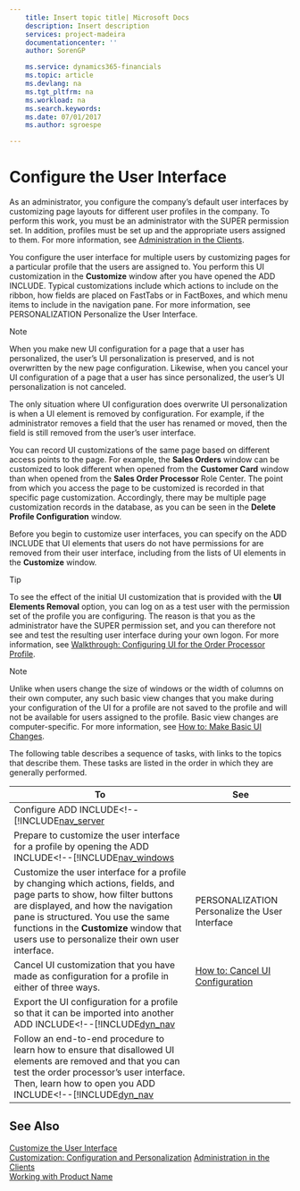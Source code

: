 ```yaml
---
    title: Insert topic title| Microsoft Docs
    description: Insert description
    services: project-madeira
    documentationcenter: ''
    author: SorenGP

    ms.service: dynamics365-financials
    ms.topic: article
    ms.devlang: na
    ms.tgt_pltfrm: na
    ms.workload: na
    ms.search.keywords:
    ms.date: 07/01/2017
    ms.author: sgroespe

---
```

# Configure the User Interface
As an administrator, you configure the company’s default user interfaces by customizing page layouts for different user profiles in the company. To perform this work, you must be an administrator with the SUPER permission set. In addition, profiles must be set up and the appropriate users assigned to them. For more information, see [Administration in the Clients](../administration-in-the-clients.md).  
  
 You configure the user interface for multiple users by customizing pages for a particular profile that the users are assigned to. You perform this UI customization in the **Customize** window after you have opened the ADD INCLUDE<!--[!INCLUDE[nav_windows](../../includes/dyn_nav_md.md)]-->. Typical customizations include which actions to include on the ribbon, how fields are placed on FastTabs or in FactBoxes, and which menu items to include in the navigation pane. For more information, see PERSONALIZATION Personalize the User Interface.  
  
> [!NOTE]  
>  When you make new UI configuration for a page that a user has personalized, the user’s UI personalization is preserved, and is not overwritten by the new page configuration. Likewise, when you cancel your UI configuration of a page that a user has since personalized, the user’s UI personalization is not canceled.  
>   
>  The only situation where UI configuration does overwrite UI personalization is when a UI element is removed by configuration. For example, if the administrator removes a field that the user has renamed or moved, then the field is still removed from the user’s user interface.  
  
 You can record UI customizations of the same page based on different access points to the page. For example, the **Sales Orders** window can be customized to look different when opened from the **Customer Card** window than when opened from the **Sales Order Processor** Role Center. The point from which you access the page to be customized is recorded in that specific page customization. Accordingly, there may be multiple page customization records in the database, as you can be seen in the **Delete Profile Configuration** window.  
  
 Before you begin to customize user interfaces, you can specify on the ADD INCLUDE<!--[!INCLUDE[nav_server](../../includes/nav_server_md.md)]--> that UI elements that users do not have permissions for are removed from their user interface, including from the lists of UI elements in the **Customize** window.  
  
> [!TIP]  
>  To see the effect of the initial UI customization that is provided with the **UI Elements Removal** option, you can log on as a test user with the permission set of the profile you are configuring. The reason is that you as the administrator have the SUPER permission set, and you can therefore not see and test the resulting user interface during your own logon. For more information, see [Walkthrough: Configuring UI for the Order Processor Profile](../walkthrough-configuring-ui-for-the-order-processor-profile.md).  
  
> [!NOTE]  
>  Unlike when users change the size of windows or the width of columns on their own computer, any such basic view changes that you make during your configuration of the UI for a profile are not saved to the profile and will not be available for users assigned to the profile. Basic view changes are computer-specific. For more information, see [How to: Make Basic UI Changes](../how-to-make-basic-ui-changes.md).  
  
 The following table describes a sequence of tasks, with links to the topics that describe them. These tasks are listed in the order in which they are generally performed.  
  
|**To**|**See**|  
|------------|-------------|  
|Configure ADD INCLUDE<!--[!INCLUDE[nav_server](../../includes/removing-elements-from-the-user-interface-according-to-permissions.md)|  
|Prepare to customize the user interface for a profile by opening the ADD INCLUDE<!--[!INCLUDE[nav_windows](../../includes/how-to-open-microsoft-dynamics-nav-in-configuration-mode.md)|  
|Customize the user interface for a profile by changing which actions, fields, and page parts to show, how filter buttons are displayed, and how the navigation pane is structured. You use the same functions in the **Customize** window that users use to personalize their own user interface.|PERSONALIZATION Personalize the User Interface|  
|Cancel UI customization that you have made as configuration for a profile in either of three ways.|[How to: Cancel UI Configuration](../how-to-cancel-ui-configuration.md)|  
|Export the UI configuration for a profile so that it can be imported into another ADD INCLUDE<!--[!INCLUDE[dyn_nav](../../includes/how-to-export-or-import-profiles.md)|  
|Follow an end-to-end procedure to learn how to ensure that disallowed UI elements are removed and that you can test the order processor’s user interface. Then, learn how to open you ADD INCLUDE<!--[!INCLUDE[dyn_nav](../../includes/walkthrough-configuring-ui-for-the-order-processor-profile.md)|  
  
## See Also  
 [Customize the User Interface](../customize-the-user-interface.md)   
 [Customization: Configuration and Personalization](http://msdn.microsoft.com/en-us/library/jj677170\(v=nav.70\).aspx)   
 [Administration in the Clients](../administration-in-the-clients.md)   
 [Working with Product Name](../working-with-$-p_1-product-name-$-.md)